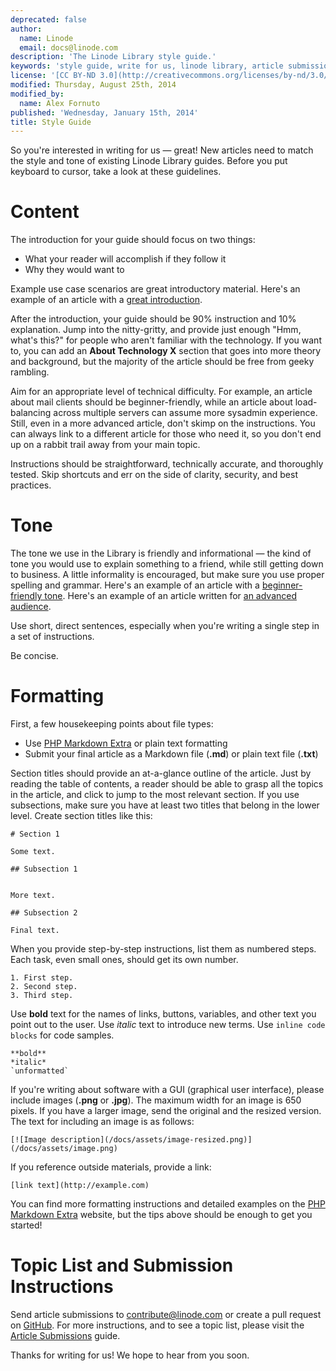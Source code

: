```yaml
---
deprecated: false
author:
  name: Linode
  email: docs@linode.com
description: 'The Linode Library style guide.'
keywords: 'style guide, write for us, linode library, article submissions'
license: '[CC BY-ND 3.0](http://creativecommons.org/licenses/by-nd/3.0/us/)'
modified: Thursday, August 25th, 2014
modified_by:
  name: Alex Fornuto
published: 'Wednesday, January 15th, 2014'
title: Style Guide
---
```


So you're interested in writing for us — great! New articles need to match the style and tone of existing Linode Library guides. Before you put keyboard to cursor, take a look at these guidelines.

# Content

The introduction for your guide should focus on two things:

-   What your reader will accomplish if they follow it
-   Why they would want to

Example use case scenarios are great introductory material. Here's an example of an article with a [great introduction](/docs/rescue-and-rebuild).

After the introduction, your guide should be 90% instruction and 10% explanation. Jump into the nitty-gritty, and provide just enough "Hmm, what's this?" for people who aren't familiar with the technology. If you want to, you can add an **About Technology X** section that goes into more theory and background, but the majority of the article should be free from geeky rambling.

Aim for an appropriate level of technical difficulty. For example, an article about mail clients should be beginner-friendly, while an article about load-balancing across multiple servers can assume more sysadmin experience. Still, even in a more advanced article, don't skimp on the instructions. You can always link to a different article for those who need it, so you don't end up on a rabbit trail away from your main topic.

Instructions should be straightforward, technically accurate, and thoroughly tested. Skip shortcuts and err on the side of clarity, security, and best practices.

# Tone

The tone we use in the Library is friendly and informational — the kind of tone you would use to explain something to a friend, while still getting down to business. A little informality is encouraged, but make sure you use proper spelling and grammar. Here's an example of an article with a [beginner-friendly tone](/docs/migrate-from-shared). Here's an example of an article written for [an advanced audience](/docs/email/postfix/email-with-postfix-dovecot-and-mysql).

Use short, direct sentences, especially when you're writing a single step in a set of instructions.

Be concise.

# Formatting

First, a few housekeeping points about file types:

-   Use [PHP Markdown Extra](https://michelf.ca/projects/php-markdown/extra/) or plain text formatting
-   Submit your final article as a Markdown file (**.md**) or plain text file (**.txt**)

Section titles should provide an at-a-glance outline of the article. Just by reading the table of contents, a reader should be able to grasp all the topics in the article, and click to jump to the most relevant section. If you use subsections, make sure you have at least two titles that belong in the lower level. Create section titles like this:

    # Section 1 

    Some text.

    ## Subsection 1 


    More text.

    ## Subsection 2 

    Final text.

When you provide step-by-step instructions, list them as numbered steps. Each task, even small ones, should get its own number.

    1. First step.
    2. Second step.
    3. Third step.

Use **bold** text for the names of links, buttons, variables, and other text you point out to the user. Use *italic* text to introduce new terms. Use `inline code blocks` for code samples.

    **bold**
    *italic*
    `unformatted`

If you're writing about software with a GUI (graphical user interface), please include images (**.png** or **.jpg**). The maximum width for an image is 650 pixels. If you have a larger image, send the original and the resized version. The text for including an image is as follows:

    [![Image description](/docs/assets/image-resized.png)](/docs/assets/image.png)


If you reference outside materials, provide a link:

    [link text](http://example.com)

You can find more formatting instructions and detailed examples on the [PHP Markdown Extra](https://michelf.ca/projects/php-markdown/extra/) website, but the tips above should be enough to get you started!

# Topic List and Submission Instructions

Send article submissions to <contribute@linode.com> or create a pull request on [GitHub](https://github.com/linode/docs). For more instructions, and to see a topic list, please visit the [Article Submissions](/docs/contribute) guide.

Thanks for writing for us! We hope to hear from you soon.



